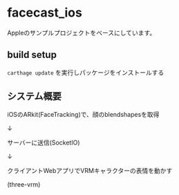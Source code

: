 # facecast_ios

Appleのサンプルプロジェクトをベースにしています。

## build setup
 `carthage update` を実行しパッケージをインストールする

## システム概要

iOSのARkit(FaceTracking)で、顔のblendshapesを取得

↓

サーバーに送信(SocketIO)

↓

クライアントWebアプリでVRMキャラクターの表情を動かす

(three-vrm)
